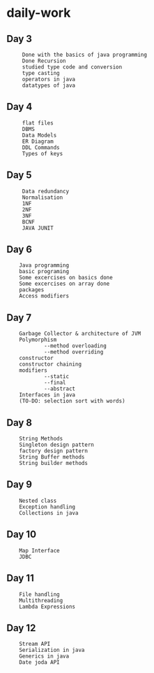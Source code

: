 # daily-work
## Day 3
		 Done with the basics of java programming
		 Done Recursion
		 studied type code and conversion
		 type casting
		 operators in java
		 datatypes of java

## Day 4
		
		 flat files
	     DBMS
		 Data Models
		 ER Diagram
		 DDL Commands
		 Types of keys
## Day 5

		 Data redundancy
		 Normalisation
		 1NF
		 2NF
		 3NF
		 BCNF
		 JAVA JUNIT

## Day 6
		
		Java programming
		basic programing
		Some excercises on basics done
		Some excercises on array done
		packages 
		Access modifiers
## Day 7

		Garbage Collector & architecture of JVM
		Polymorphism
				--method overloading
				--method overriding
		constructor
		constructor chaining
		modifiers
				--static
				--final
				--abstract
		Interfaces in java
		(TO-DO: selection sort with words)
## Day 8

		String Methods
		Singleton design pattern
		factory design pattern
		String Buffer methods
		String builder methods
## Day 9

		Nested class
		Exception handling
		Collections in java
## Day 10
	
		Map Interface
		JDBC 
## Day 11

		File handling
		Multithreading
		Lambda Expressions
		
##	Day 12
		Stream API
		Serialization in java
		Generics in java
		Date joda API
		
		
		
		
		
